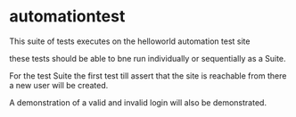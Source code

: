 # automationtest

This suite of tests executes on the helloworld automation test site

these tests should be able to bne run individually or sequentially as a Suite.

For the test Suite the first test till assert that the site is reachable
from there a new user will be created.

A demonstration of a valid and invalid login will also be demonstrated.

